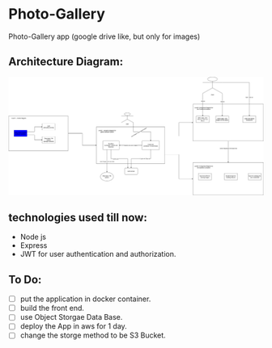 # Photo-Gallery
Photo-Gallery app (google drive like, but only for images)

## Architecture Diagram:
![Architecture_Diagram](https://github.com/Ahmed-Araby/Photo-Gallery/blob/master/dump/photo-gallery_Architecture_Diagram.png)


## technologies used till now:
* Node js
* Express
* JWT for user authentication and authorization.


## To Do:
- [ ] put the application in docker container.
- [ ] build the front end.
- [ ] use Object Storgae Data Base.
- [ ] deploy the App in aws for 1 day.
- [ ] change the storge method to be S3 Bucket.

